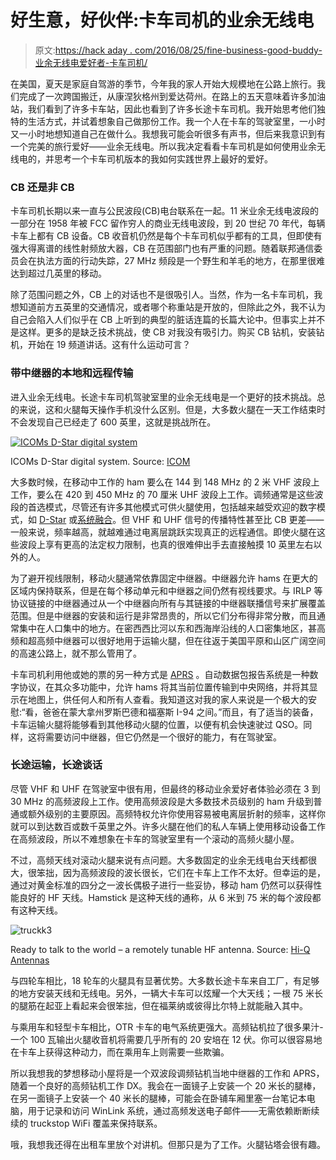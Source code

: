 # 好生意，好伙伴:卡车司机的业余无线电

> 原文:[https://hack aday . com/2016/08/25/fine-business-good-buddy-业余无线电爱好者-卡车司机/](https://hackaday.com/2016/08/25/fine-business-good-buddy-amateur-radio-for-truckers/)

在美国，夏天是家庭自驾游的季节，今年我的家人开始大规模地在公路上旅行。我们完成了一次跨国搬迁，从康涅狄格州到爱达荷州。在路上的五天意味着许多加油站，我们看到了许多卡车站，因此也看到了许多长途卡车司机。我开始思考他们独特的生活方式，并试着想象自己做那份工作。我一个人在卡车的驾驶室里，一小时又一小时地想知道自己在做什么。我想我可能会听很多有声书，但后来我意识到有一个完美的旅行爱好——业余无线电。所以我决定看看卡车司机是如何使用业余无线电的，并思考一个卡车司机版本的我如何实践世界上最好的爱好。

### CB 还是非 CB

卡车司机长期以来一直与公民波段(CB)电台联系在一起。11 米业余无线电波段的一部分在 1958 年被 FCC 留作穷人的商业无线电波段，到 20 世纪 70 年代，每辆卡车上都有 CB 设备。CB 收音机仍然是每个卡车司机似乎都有的工具，但即使有强大得离谱的线性射频放大器，CB 在范围部门也有严重的问题。随着联邦通信委员会在执法方面的行动失踪，27 MHz 频段是一个野生和羊毛的地方，在那里很难达到超过几英里的移动。

除了范围问题之外，CB 上的对话也不是很吸引人。当然，作为一名卡车司机，我想知道前方五英里的交通情况，或者哪个称重站是开放的，但除此之外，我不认为自己会陷入人们似乎在 CB 上听到的典型的脏话连篇的长篇大论中。但事实上并不是这样。更多的是缺乏技术挑战，使 CB 对我没有吸引力。购买 CB 钻机，安装钻机，开始在 19 频道讲话。这有什么运动可言？

### 带中继器的本地和远程传输

进入业余无线电。长途卡车司机驾驶室里的业余无线电是一个更好的技术挑战。总的来说，这和火腿每天操作手机没什么区别。但是，大多数火腿在一天工作结束时不会发现自己已经走了 600 英里，这就是挑战所在。

[![ICOMs D-Star digital system](../Images/f8e21d44bc54b25d5f9844c13c0b2b7e.png)](https://hackaday.com/wp-content/uploads/2016/08/dstar_large.gif)

ICOMs D-Star digital system. Source: [ICOM](http://www.icomamerica.com/en/products/amateur/dstar/dstar/)

大多数时候，在移动中工作的 ham 要么在 144 到 148 MHz 的 2 米 VHF 波段上工作，要么在 420 到 450 MHz 的 70 厘米 UHF 波段上工作。调频通常是这些波段的首选模式，尽管还有许多其他模式可供火腿使用，包括越来越受欢迎的数字模式，如 [D-Star](http://www.icomamerica.com/en/products/amateur/dstar/dstar/) 或[系统融合](http://systemfusion.yaesu.com/)。但 VHF 和 UHF 信号的传播特性甚至比 CB 更差——一般来说，频率越高，就越难通过电离层跳跃实现真正的远程通信。即使火腿在这些波段上享有更高的法定权力限制，也真的很难伸出手去直接触摸 10 英里左右以外的人。

为了避开视线限制，移动火腿通常依靠固定中继器。中继器允许 hams 在更大的区域内保持联系，但是在每个移动单元和中继器之间仍然有视线要求。与 IRLP 等协议链接的中继器通过从一个中继器向所有与其链接的中继器联播信号来扩展覆盖范围。但是中继器的安装和运行是非常昂贵的，所以它们分布得非常分散，而且通常集中在人口集中的地方。在密西西比河以东和西海岸沿线的人口密集地区，甚高频和超高频中继器可以很好地用于运输火腿，但在往返于美国平原和山区广阔空间的高速公路上，就不那么管用了。

卡车司机利用他或她的票的另一种方式是 [APRS](http://www.aprs.org/) 。自动数据包报告系统是一种数字协议，在其众多功能中，允许 hams 将其当前位置传输到中央网络，并将其显示在地图上，供任何人和所有人查看。我知道这对我的家人来说是一个极大的安慰:“看，爸爸在蒙大拿州罗斯巴德和福塞斯 I-94 之间。”而且，有了适当的装备，卡车运输火腿将能够看到其他移动火腿的位置，以便有机会快速驶过 QSO。同样，这将需要访问中继器，但它仍然是一个很好的能力，有在驾驶室。

### 长途运输，长途谈话

尽管 VHF 和 UHF 在驾驶室中很有用，但最终的移动业余爱好者体验必须在 3 到 30 MHz 的高频波段上工作。使用高频波段是大多数技术员级别的 ham 升级到普通或额外级别的主要原因。高频特权允许你使用容易被电离层折射的频率，这样你就可以到达数百或数千英里之外。许多火腿在他们的私人车辆上使用移动设备工作在高频波段，所以不难想象在卡车的驾驶室里有一个滚动的高频火腿小屋。

不过，高频天线对滚动火腿来说有点问题。大多数固定的业余无线电台天线都很大，很笨拙，因为高频波段的波长很长，它们在卡车上工作不太好。但幸运的是，通过对黄金标准的四分之一波长偶极子进行一些妥协，移动 ham 仍然可以获得性能良好的 HF 天线。Hamstick 是这种天线的通称，从 6 米到 75 米的每个波段都有这种天线。

![truckk3](../Images/3fc07d5455c68a21c927f00c97ad8276.png)

Ready to talk to the world – a remotely tunable HF antenna. Source: [Hi-Q Antennas](http://www.hiqantennas.com/)

与四轮车相比，18 轮车的火腿具有显著优势。大多数长途卡车来自工厂，有足够的地方安装天线和无线电。另外，一辆大卡车可以炫耀一个大天线；一根 75 米长的腿筋在起亚上看起来会很笨拙，但在福莱纳或彼得比尔特上就能融入其中。

与乘用车和轻型卡车相比，OTR 卡车的电气系统更强大。高频钻机拉了很多果汁-一个 100 瓦输出火腿收音机将需要几乎所有的 20 安培在 12 伏。你可以很容易地在卡车上获得这种动力，而在乘用车上则需要一些欺骗。

所以我想我的梦想移动小屋将是一个双波段调频钻机当地中继器的工作和 APRS，随着一个良好的高频钻机工作 DX。我会在一面镜子上安装一个 20 米长的腿棒，在另一面镜子上安装一个 40 米长的腿棒，可能会在卧铺车厢里塞一台笔记本电脑，用于记录和访问 WinLink 系统，通过高频发送电子邮件——无需依赖断断续续的 truckstop WiFi 覆盖来保持联系。

哦，我想我还得在出租车里放个对讲机。但那只是为了工作。火腿钻塔会很有趣。